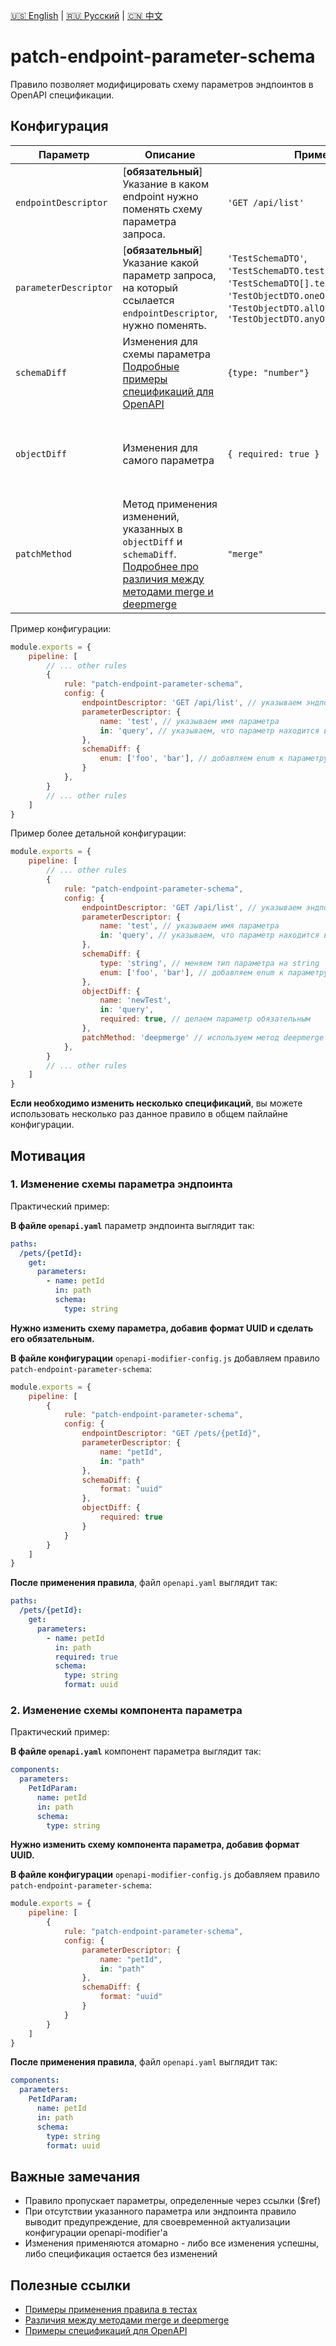 [🇺🇸 English](./README.md) | [🇷🇺 Русский](./README-ru.md)  | [🇨🇳 中文](./README-zh.md)

# patch-endpoint-parameter-schema

Правило позволяет модифицировать схему параметров эндпоинтов в OpenAPI спецификации.



## Конфигурация

| Параметр              | Описание                                                                                                               | Пример                                                                                                                                                                 | Типизация                                                                           | Дефолтное    |
|-----------------------|------------------------------------------------------------------------------------------------------------------------|------------------------------------------------------------------------------------------------------------------------------------------------------------------------|-------------------------------------------------------------------------------------|--------------|
| `endpointDescriptor`  | [**обязательный**] Указание в каком endpoint нужно поменять схему параметра запроса.                                   | `'GET /api/list'`                                                                                                                                                     | `string \ { path: string; method: string }`                                                                            |              |
| `parameterDescriptor` | [**обязательный**] Указание какой параметр запроса, на который ссылается `endpointDescriptor`, нужно поменять.         | `'TestSchemaDTO'`, `'TestSchemaDTO.test'`, `'TestSchemaDTO[].testField'`,  `'TestObjectDTO.oneOf[1]'`, `'TestObjectDTO.allOf[1]'` или  `'TestObjectDTO.anyOf[1].testField'`        | `string`                                                                            |              |
| `schemaDiff`          | Изменения для схемы параметра [Подробные примеры спецификаций для OpenAPI](../../../docs/schema-diff-ru.md)                                                              | `{type: "number"}`                                                                                                   | `OpenAPISchema`                                                                     |              |
| `objectDiff`          | Изменения для самого параметра                                                                                         | `{ required: true }`                                                                                                    | `{name?: string; in?: 'query' / 'header' / 'path' / 'cookie'; required?: boolean;}` |              |
| `patchMethod`         | Метод применения изменений, указанных в `objectDiff` и `schemaDiff`. [Подробнее про различия между методами merge и deepmerge](../../../docs/merge-vs-deepmerge-ru.md) | `"merge"` | `"merge" \ "deepmerge"` | `"merge"` |

Пример конфигурации:

```js
module.exports = {
    pipeline: [
        // ... other rules
        {
            rule: "patch-endpoint-parameter-schema",
            config: {
                endpointDescriptor: 'GET /api/list', // указываем эндпоинт, который нужно изменить
                parameterDescriptor: {
                    name: 'test', // указываем имя параметра
                    in: 'query', // указываем, что параметр находится в query
                },
                schemaDiff: {
                    enum: ['foo', 'bar'], // добавляем enum к параметру
                }
            },
        }
        // ... other rules
    ]
}
```

Пример более детальной конфигурации:

```js
module.exports = {
    pipeline: [
        // ... other rules
        {
            rule: "patch-endpoint-parameter-schema",
            config: {
                endpointDescriptor: 'GET /api/list', // указываем эндпоинт, который нужно изменить
                parameterDescriptor: {
                    name: 'test', // указываем имя параметра
                    in: 'query', // указываем, что параметр находится в query
                },
                schemaDiff: {
                    type: 'string', // меняем тип параметра на string
                    enum: ['foo', 'bar'], // добавляем enum к параметру
                },
                objectDiff: {
                    name: 'newTest',
                    in: 'query',
                    required: true, // делаем параметр обязательным
                },
                patchMethod: 'deepmerge' // используем метод deepmerge для глубокого слияния изменений
            },
        }
        // ... other rules
    ]
}
```

**Если необходимо изменить несколько спецификаций**, вы можете использовать несколько раз данное правило в общем пайлайне конфигурации.

## Мотивация

<a name="custom_anchor_motivation_1"></a>
### 1. Изменение схемы параметра эндпоинта

Практический пример:

**В файле `openapi.yaml`** параметр эндпоинта выглядит так:

```yaml
paths:
  /pets/{petId}:
    get:
      parameters:
        - name: petId
          in: path
          schema:
            type: string
```

**Нужно изменить схему параметра, добавив формат UUID и сделать его обязательным.**

**В файле конфигурации** `openapi-modifier-config.js` добавляем правило `patch-endpoint-parameter-schema`:

```js
module.exports = {
    pipeline: [
        {
            rule: "patch-endpoint-parameter-schema",
            config: {
                endpointDescriptor: "GET /pets/{petId}",
                parameterDescriptor: {
                    name: "petId",
                    in: "path"
                },
                schemaDiff: {
                    format: "uuid"
                },
                objectDiff: {
                    required: true
                }
            }
        }
    ]
}
```

**После применения правила**, файл `openapi.yaml` выглядит так:

```yaml
paths:
  /pets/{petId}:
    get:
      parameters:
        - name: petId
          in: path
          required: true
          schema:
            type: string
            format: uuid
```

<a name="custom_anchor_motivation_2"></a>
### 2. Изменение схемы компонента параметра

Практический пример:

**В файле `openapi.yaml`** компонент параметра выглядит так:

```yaml
components:
  parameters:
    PetIdParam:
      name: petId
      in: path
      schema:
        type: string
```

**Нужно изменить схему компонента параметра, добавив формат UUID.**

**В файле конфигурации** `openapi-modifier-config.js` добавляем правило `patch-endpoint-parameter-schema`:

```js
module.exports = {
    pipeline: [
        {
            rule: "patch-endpoint-parameter-schema",
            config: {
                parameterDescriptor: {
                    name: "petId",
                    in: "path"
                },
                schemaDiff: {
                    format: "uuid"
                }
            }
        }
    ]
}
```

**После применения правила**, файл `openapi.yaml` выглядит так:

```yaml
components:
  parameters:
    PetIdParam:
      name: petId
      in: path
      schema:
        type: string
        format: uuid
```

## Важные замечания

- Правило пропускает параметры, определенные через ссылки ($ref)
- При отсутствии указанного параметра или эндпоинта правило выводит предупреждение, для своевременной актуализации конфигурации openapi-modifier'а 
- Изменения применяются атомарно - либо все изменения успешны, либо спецификация остается без изменений

## Полезные ссылки

- [Примеры применения правила в тестах](./index.test.ts)  
- [Различия между методами merge и deepmerge](../../../docs/merge-vs-deepmerge-ru.md)
- [Примеры спецификаций для OpenAPI](../../../docs/schema-diff-ru.md)